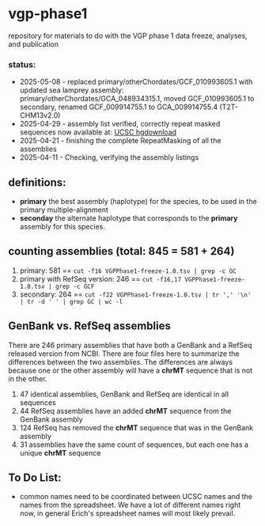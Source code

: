 # vgp-phase1
repository for materials to do with the VGP phase 1 data freeze, analyses,
and publication

### status:
- 2025-05-08 - replaced primary/otherChordates/GCF_010993605.1 with updated
            sea lamprey assembly: primary/otherChordates/GCA_048934315.1,
            moved GCF_010993605.1 to secondary,
            renamed GCF_009914755.1 to GCA_009914755.4 (T2T-CHM13v2.0)
- 2025-04-29 - assembly list verified, correctly repeat masked sequences
             now available at: [UCSC hgdownload](https://hgdownload.soe.ucsc.edu/hubs/VGP/alignment/)
- 2025-04-21 - finishing the complete RepeatMasking of all the assemblies
- 2025-04-11 - Checking, verifying the assembly listings

## definitions:
- **primary** the best assembly (haplotype) for the species, to be used in the primary multiple-alignment
- **seconday** the alternate haplotype that corresponds to the **primary** assembly for this species.

## counting assemblies (total: 845 = 581 + 264)
1. primary: 581 == `cut -f16 VGPPhase1-freeze-1.0.tsv | grep -c GC`
2. primary with RefSeq version: 246 == `cut -f16,17 VGPPhase1-freeze-1.0.tsv | grep -c GCF`
3. secondary: 264 == `cut -f22 VGPPhase1-freeze-1.0.tsv | tr ',' '\n' | tr -d ' ' | grep GC | wc -l`

## GenBank vs. RefSeq assemblies

There are 246 primary assemblies that have both a GenBank and a RefSeq
released version from NCBI.  There are four files here to summarize
the differences between the two assemblies.  The differences are
always because one or the other assembly will have a **chrMT** sequence
that is not in the other.

1. 47 identical assemblies, GenBank and RefSeq are identical in all sequences
2. 44 RefSeq assemblies have an added **chrMT** sequence from the GenBank assembly
3. 124 RefSeq has removed the **chrMT** sequence that was in the GenBank assembly
4. 31 assemblies have the same count of sequences, but each one has a unique **chrMT** sequence

## To Do List:
- common names need to be coordinated between UCSC names and the names
  from the spreadsheet.  We have a lot of different names right now,
  in general Erich's spreadsheet names will most likely prevail.
